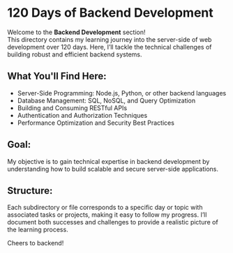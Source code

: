 # 120 Days of Backend Development

Welcome to the **Backend Development** section!  
This directory contains my learning journey into the server-side of web development over 120 days. Here, I’ll tackle the technical challenges of building robust and efficient backend systems.

## What You'll Find Here:
- Server-Side Programming: Node.js, Python, or other backend languages
- Database Management: SQL, NoSQL, and Query Optimization
- Building and Consuming RESTful APIs
- Authentication and Authorization Techniques
- Performance Optimization and Security Best Practices

## Goal:
My objective is to gain technical expertise in backend development by understanding how to build scalable and secure server-side applications.

## Structure:
Each subdirectory or file corresponds to a specific day or topic with associated tasks or projects, making it easy to follow my progress. I’ll document both successes and challenges to provide a realistic picture of the learning process.

Cheers to backend!
